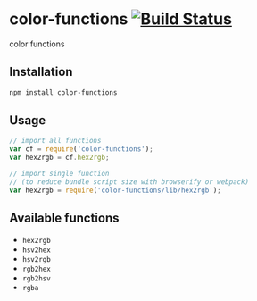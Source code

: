 # color-functions [![Build Status](https://travis-ci.org/pqx/color-functions.svg)](https://travis-ci.org/pqx/color-functions)
color functions
## Installation
``` sh
npm install color-functions
```
## Usage
``` javascript
// import all functions
var cf = require('color-functions');
var hex2rgb = cf.hex2rgb;

// import single function
// (to reduce bundle script size with browserify or webpack)
var hex2rgb = require('color-functions/lib/hex2rgb');
```
## Available functions
+ `hex2rgb`
+ `hsv2hex`
+ `hsv2rgb`
+ `rgb2hex`
+ `rgb2hsv`
+ `rgba`
